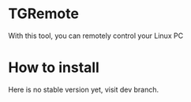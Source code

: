 # TGRemote
With this tool, you can remotely control your Linux PC

# How to install
Here is no stable version yet, visit dev branch.
